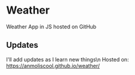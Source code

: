 # Weather
Weather App in JS hosted on GitHub
## Updates

I'll add updates as I learn new things\n
Hosted on: https://anmoliscool.github.io/weather/
